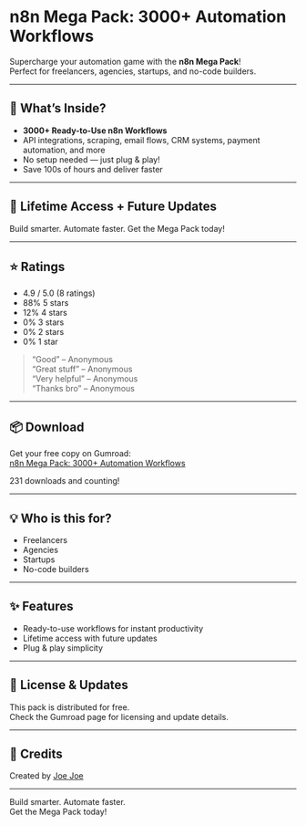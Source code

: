 # n8n Mega Pack: 3000+ Automation Workflows

Supercharge your automation game with the **n8n Mega Pack**!  
Perfect for freelancers, agencies, startups, and no-code builders.

---

## 🚀 What’s Inside?

- **3000+ Ready-to-Use n8n Workflows**
- API integrations, scraping, email flows, CRM systems, payment automation, and more
- No setup needed — just plug & play!
- Save 100s of hours and deliver faster

---

## 🔐 Lifetime Access + Future Updates

Build smarter. Automate faster. Get the Mega Pack today!

---

## ⭐ Ratings

- 4.9 / 5.0 (8 ratings)
- 88% 5 stars
- 12% 4 stars
- 0% 3 stars
- 0% 2 stars
- 0% 1 star

> “Good” – Anonymous  
> “Great stuff” – Anonymous  
> “Very helpful” – Anonymous  
> “Thanks bro” – Anonymous  

---

## 📦 Download

Get your free copy on Gumroad:  
[n8n Mega Pack: 3000+ Automation Workflows](https://brodenj.gumroad.com/l/3000AutomationWorkflows)

231 downloads and counting!

---

## 💡 Who is this for?

- Freelancers
- Agencies
- Startups
- No-code builders

---

## ✨ Features

- Ready-to-use workflows for instant productivity
- Lifetime access with future updates
- Plug & play simplicity

---

## 📣 License & Updates

This pack is distributed for free.  
Check the Gumroad page for licensing and update details.

---

## 🙏 Credits

Created by [Joe Joe](https://brodenj.gumroad.com/)

---

Build smarter. Automate faster.  
Get the Mega Pack today!
